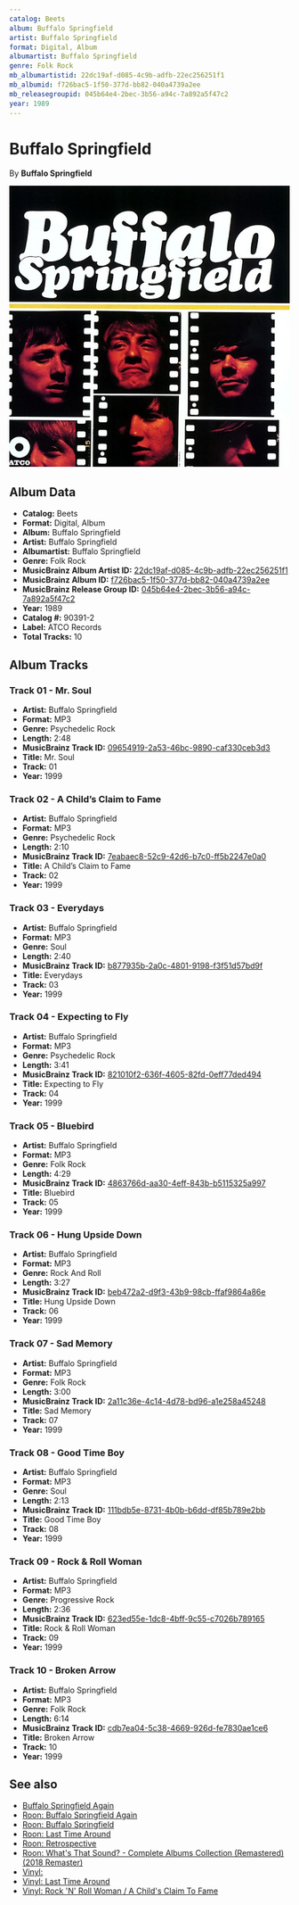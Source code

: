 ```yaml
---
catalog: Beets
album: Buffalo Springfield
artist: Buffalo Springfield
format: Digital, Album
albumartist: Buffalo Springfield
genre: Folk Rock
mb_albumartistid: 22dc19af-d085-4c9b-adfb-22ec256251f1
mb_albumid: f726bac5-1f50-377d-bb82-040a4739a2ee
mb_releasegroupid: 045b64e4-2bec-3b56-a94c-7a892a5f47c2
year: 1989
---
```


# Buffalo Springfield

By **Buffalo Springfield**

![](../../assets/beetscovers/Buffalo_Springfield-Buffalo_Springfield.jpg)

## Album Data

- **Catalog:** Beets
- **Format:** Digital, Album
- **Album:** Buffalo Springfield
- **Artist:** Buffalo Springfield
- **Albumartist:** Buffalo Springfield
- **Genre:** Folk Rock
- **MusicBrainz Album Artist ID:** [22dc19af-d085-4c9b-adfb-22ec256251f1](https://musicbrainz.org/artist/22dc19af-d085-4c9b-adfb-22ec256251f1)
- **MusicBrainz Album ID:** [f726bac5-1f50-377d-bb82-040a4739a2ee](https://musicbrainz.org/release/f726bac5-1f50-377d-bb82-040a4739a2ee)
- **MusicBrainz Release Group ID:** [045b64e4-2bec-3b56-a94c-7a892a5f47c2](https://musicbrainz.org/release-group/045b64e4-2bec-3b56-a94c-7a892a5f47c2)
- **Year:** 1989
- **Catalog #:** 90391-2
- **Label:** ATCO Records
- **Total Tracks:** 10

## Album Tracks

### Track 01 - Mr. Soul

- **Artist:** Buffalo Springfield
- **Format:** MP3
- **Genre:** Psychedelic Rock
- **Length:** 2:48
- **MusicBrainz Track ID:** [09654919-2a53-46bc-9890-caf330ceb3d3](https://musicbrainz.org/recording/09654919-2a53-46bc-9890-caf330ceb3d3)
- **Title:** Mr. Soul
- **Track:** 01
- **Year:** 1999

### Track 02 - A Child’s Claim to Fame

- **Artist:** Buffalo Springfield
- **Format:** MP3
- **Genre:** Psychedelic Rock
- **Length:** 2:10
- **MusicBrainz Track ID:** [7eabaec8-52c9-42d6-b7c0-ff5b2247e0a0](https://musicbrainz.org/recording/7eabaec8-52c9-42d6-b7c0-ff5b2247e0a0)
- **Title:** A Child’s Claim to Fame
- **Track:** 02
- **Year:** 1999

### Track 03 - Everydays

- **Artist:** Buffalo Springfield
- **Format:** MP3
- **Genre:** Soul
- **Length:** 2:40
- **MusicBrainz Track ID:** [b877935b-2a0c-4801-9198-f3f51d57bd9f](https://musicbrainz.org/recording/b877935b-2a0c-4801-9198-f3f51d57bd9f)
- **Title:** Everydays
- **Track:** 03
- **Year:** 1999

### Track 04 - Expecting to Fly

- **Artist:** Buffalo Springfield
- **Format:** MP3
- **Genre:** Psychedelic Rock
- **Length:** 3:41
- **MusicBrainz Track ID:** [821010f2-636f-4605-82fd-0eff77ded494](https://musicbrainz.org/recording/821010f2-636f-4605-82fd-0eff77ded494)
- **Title:** Expecting to Fly
- **Track:** 04
- **Year:** 1999

### Track 05 - Bluebird

- **Artist:** Buffalo Springfield
- **Format:** MP3
- **Genre:** Folk Rock
- **Length:** 4:29
- **MusicBrainz Track ID:** [4863766d-aa30-4eff-843b-b5115325a997](https://musicbrainz.org/recording/4863766d-aa30-4eff-843b-b5115325a997)
- **Title:** Bluebird
- **Track:** 05
- **Year:** 1999

### Track 06 - Hung Upside Down

- **Artist:** Buffalo Springfield
- **Format:** MP3
- **Genre:** Rock And Roll
- **Length:** 3:27
- **MusicBrainz Track ID:** [beb472a2-d9f3-43b9-98cb-ffaf9864a86e](https://musicbrainz.org/recording/beb472a2-d9f3-43b9-98cb-ffaf9864a86e)
- **Title:** Hung Upside Down
- **Track:** 06
- **Year:** 1999

### Track 07 - Sad Memory

- **Artist:** Buffalo Springfield
- **Format:** MP3
- **Genre:** Folk Rock
- **Length:** 3:00
- **MusicBrainz Track ID:** [2a11c36e-4c14-4d78-bd96-a1e258a45248](https://musicbrainz.org/recording/2a11c36e-4c14-4d78-bd96-a1e258a45248)
- **Title:** Sad Memory
- **Track:** 07
- **Year:** 1999

### Track 08 - Good Time Boy

- **Artist:** Buffalo Springfield
- **Format:** MP3
- **Genre:** Soul
- **Length:** 2:13
- **MusicBrainz Track ID:** [111bdb5e-8731-4b0b-b6dd-df85b789e2bb](https://musicbrainz.org/recording/111bdb5e-8731-4b0b-b6dd-df85b789e2bb)
- **Title:** Good Time Boy
- **Track:** 08
- **Year:** 1999

### Track 09 - Rock & Roll Woman

- **Artist:** Buffalo Springfield
- **Format:** MP3
- **Genre:** Progressive Rock
- **Length:** 2:36
- **MusicBrainz Track ID:** [623ed55e-1dc8-4bff-9c55-c7026b789165](https://musicbrainz.org/recording/623ed55e-1dc8-4bff-9c55-c7026b789165)
- **Title:** Rock & Roll Woman
- **Track:** 09
- **Year:** 1999

### Track 10 - Broken Arrow

- **Artist:** Buffalo Springfield
- **Format:** MP3
- **Genre:** Folk Rock
- **Length:** 6:14
- **MusicBrainz Track ID:** [cdb7ea04-5c38-4669-926d-fe7830ae1ce6](https://musicbrainz.org/recording/cdb7ea04-5c38-4669-926d-fe7830ae1ce6)
- **Title:** Broken Arrow
- **Track:** 10
- **Year:** 1999


## See also

- [Buffalo Springfield Again](Buffalo_Springfield_Again.md)
- [Roon: Buffalo Springfield Again](../../Roon/Buffalo_Springfield/Buffalo_Springfield_Again.md)
- [Roon: Buffalo Springfield](../../Roon/Buffalo_Springfield/Buffalo_Springfield.md)
- [Roon: Last Time Around](../../Roon/Buffalo_Springfield/Last_Time_Around.md)
- [Roon: Retrospective](../../Roon/Buffalo_Springfield/Retrospective-_The_Best_Of_Buffalo_Springfield.md)
- [Roon: What's That Sound? - Complete Albums Collection (Remastered) (2018 Remaster)](../../Roon/Buffalo_Springfield/Whats_That_Sound_-_Complete_Albums_Collection_Remastered_2018_Remaster.md)
- [Vinyl: ](../../Vinyl/Buffalo_Springfield/Buffalo_Springfield.md)
- [Vinyl: Last Time Around](../../Vinyl/Buffalo_Springfield/Last_Time_Around.md)
- [Vinyl: Rock 'N' Roll Woman / A Child's Claim To Fame](../../Vinyl/Buffalo_Springfield/Rock_N_Roll_Woman_-_A_Childs_Claim_To_Fame.md)
